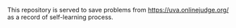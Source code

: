 This repository is served to save problems from https://uva.onlinejudge.org/ as a record of self-learning process.
